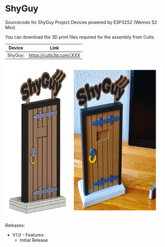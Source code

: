 # ShyGuy
Sourcecode for ShyGuy Project Devices powered by ESP32S2 (Wemos S2 Mini)

You can download the 3D print files required for the assembly from Cults.

Device | Link
-------- | --------
ShyGuy: | <a href="https://cults3d.com/:XXX">https://cults3d.com/:XXX</a> 

 
<img src="Images/TitleImage.jpg" height="500">

Releases:
* V1.0 - Features:
  - Initial Release
